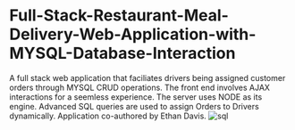 # Full-Stack-Restaurant-Meal-Delivery-Web-Application-with-MYSQL-Database-Interaction
A full stack web application that faciliates drivers being assigned customer orders through MYSQL CRUD operations. The front end involves AJAX interactions for a seemless experience. The server uses NODE as its engine. Advanced SQL queries are used to assign Orders to Drivers dynamically. Application co-authored by Ethan Davis.
![sql](https://user-images.githubusercontent.com/71245692/177419678-7fe614ef-9552-4887-8e7f-a15409eb1ff7.png)
